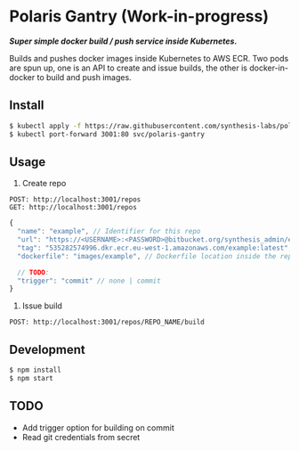 # Polaris Gantry (Work-in-progress)

**_Super simple docker build / push service inside Kubernetes._**

Builds and pushes docker images inside Kubernetes to AWS ECR. Two pods are spun up, one is an API to create and issue builds, the other is docker-in-docker to build and push images.

## Install

```sh
$ kubectl apply -f https://raw.githubusercontent.com/synthesis-labs/polaris-gantry/master/polaris-gantry.yaml
$ kubectl port-forward 3001:80 svc/polaris-gantry
```

## Usage

1. Create repo

```
POST: http://localhost:3001/repos
GET: http://localhost:3001/repos
```

```js
{
  "name": "example", // Identifier for this repo
  "url": "https://<USERNAME>:<PASSWORD>@bitbucket.org/synthesis_admin/example.git", // Git repo, include credentials
  "tag": "535282574996.dkr.ecr.eu-west-1.amazonaws.com/example:latest", // Tag which includes docker registry to use
  "dockerfile": "images/example", // Dockerfile location inside the repo

  // TODO:
  "trigger": "commit" // none | commit
}
```

1. Issue build

```
POST: http://localhost:3001/repos/REPO_NAME/build
```

## Development

```sh
$ npm install
$ npm start
```

## TODO

- Add trigger option for building on commit
- Read git credentials from secret
